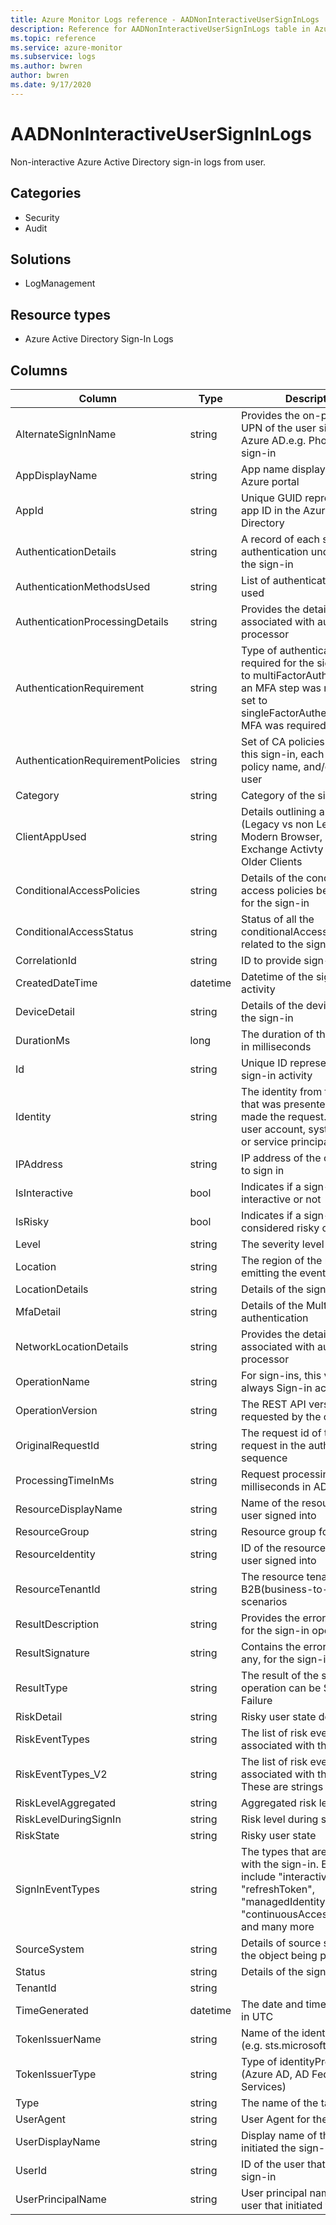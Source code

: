```yaml
---
title: Azure Monitor Logs reference - AADNonInteractiveUserSignInLogs
description: Reference for AADNonInteractiveUserSignInLogs table in Azure Monitor Logs.
ms.topic: reference
ms.service: azure-monitor
ms.subservice: logs
ms.author: bwren
author: bwren
ms.date: 9/17/2020
---
```


# AADNonInteractiveUserSignInLogs

 Non-interactive Azure Active Directory sign-in logs from user.

## Categories

- Security
- Audit
## Solutions

- LogManagement
## Resource types

- Azure Active Directory Sign-In Logs




## Columns

|Column|Type|Description|
|---|---|---|
|AlternateSignInName|string|Provides the on-premises UPN of the user sign-ing into Azure AD.e.g. Phone number sign-in|
|AppDisplayName|string|App name displayed in the Azure portal|
|AppId|string|Unique GUID representing the app ID in the Azure Active Directory|
|AuthenticationDetails|string|A record of each step of authentication undertaken in the sign-in|
|AuthenticationMethodsUsed|string|List of authentication methods used|
|AuthenticationProcessingDetails|string|Provides the details associated with authentication processor|
|AuthenticationRequirement|string|Type of authentication required for the sign-in.  If set to multiFactorAuthentication, an MFA step was required.  If set to singleFactorAuthentication, no MFA was required|
|AuthenticationRequirementPolicies|string|Set of CA policies that apply to this sign-in, each as CA: policy name, and/or MFA: Per-user|
|Category|string|Category of the sign-in event|
|ClientAppUsed|string|Details outlining app auth used (Legacy vs non Legacy) Eg: Modern Browser, Native App, Exchange Activty Sync and Older Clients|
|ConditionalAccessPolicies|string|Details of the conditional access policies being applied for the sign-in|
|ConditionalAccessStatus|string|Status of all the conditionalAccess policies related to the sign-in|
|CorrelationId|string|ID to provide sign-in trail|
|CreatedDateTime|datetime|Datetime of the sign-in activity|
|DeviceDetail|string|Details of the device used for the sign-in|
|DurationMs|long|The duration of the operation in milliseconds|
|Id|string|Unique ID representing the sign-in activity|
|Identity|string|The identity from the token that was presented when you made the request. It can be a user account, system account, or service principal|
|IPAddress|string|IP address of the client used to sign in|
|IsInteractive|bool|Indicates if a sign-in is interactive or not|
|IsRisky|bool|Indicates if a sign-in is considered risky or not|
|Level|string|The severity level of the event|
|Location|string|The region of the resource emitting the event|
|LocationDetails|string|Details of the sign-in location|
|MfaDetail|string|Details of the Multi-factor authentication|
|NetworkLocationDetails|string|Provides the details associated with authentication processor|
|OperationName|string|For sign-ins, this value is always Sign-in activity|
|OperationVersion|string|The REST API version that's requested by the client|
|OriginalRequestId|string|The request id of the first request in the authentication sequence|
|ProcessingTimeInMs|string|Request processing time in milliseconds in AD STS|
|ResourceDisplayName|string|Name of the resource that the user signed into|
|ResourceGroup|string|Resource group for the logs|
|ResourceIdentity|string|ID of the resource that the user signed into|
|ResourceTenantId|string|The resource tenantId for B2B(business-to-business) scenarios|
|ResultDescription|string|Provides the error description for the sign-in operation|
|ResultSignature|string|Contains the error code, if any, for the sign-in operation|
|ResultType|string|The result of the sign-in operation can be Success or Failure|
|RiskDetail|string|Risky user state details|
|RiskEventTypes|string|The list of risk event types associated with the sign-in|
|RiskEventTypes_V2|string|The list of risk event types associated with the sign-in. These are strings|
|RiskLevelAggregated|string|Aggregated risk level|
|RiskLevelDuringSignIn|string|Risk level during sign-in|
|RiskState|string|Risky user state|
|SignInEventTypes|string|The types that are associated with the sign-in.  Examples include "interactive", "refreshToken", "managedIdentity", "continuousAccessEvaluation" and many more|
|SourceSystem|string|Details of source system of the object being provisioned|
|Status|string|Details of the sign-in status|
|TenantId|string||
|TimeGenerated|datetime|The date and time of the event in UTC|
|TokenIssuerName|string|Name of the identity provider (e.g. sts.microsoft.com )|
|TokenIssuerType|string|Type of identityProvider (Azure AD, AD Federation Services)|
|Type|string|The name of the table|
|UserAgent|string|User Agent for the sign-in|
|UserDisplayName|string|Display name of the user that initiated the sign-in|
|UserId|string|ID of the user that initiated the sign-in|
|UserPrincipalName|string|User principal name of the user that initiated the sign-in|
